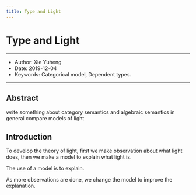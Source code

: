 ```yaml
---
title: Type and Light
---
```


# Type and Light

------
- Author: Xie Yuheng
- Date: 2019-12-04
- Keywords: Categorical model, Dependent types.
------

## Abstract

write something about category semantics
and algebraic semantics in general
compare models of light

## Introduction

To develop the theory of light,
first we make observation about what light does,
then we make a model to explain what light is.

The use of a model is to explain.

As more observations are done, we change the model
to improve the explanation.
